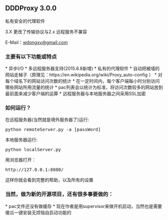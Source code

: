 <h2>DDDProxy 3.0.0</h2>
私有安全的代理软件


3.X 更改了传输协议与2.x 远程服务不兼容

E-Mail：wdongxv@gmail.com

<h3>主要有以下功能或特点</h3>
*	异步I/O
*   多远程服务器支持(2015.8.8新增)
*	私有的代理软件
*	自动把被墙的网站走梯子（原理见：https://en.wikipedia.org/wiki/Proxy_auto-config ）
*	对每个域名下的网站访问次数的统计
*	在一定时间内，每个客户端每小时分别访问哪些网站所用流量的统计
*	pac列表会以统计为标准，将访问次数较多的网站放到最前面来减少客户端的运算
*	远程服务器与本地服务器之间采用SSL加密

<h3>如何运行？</h3>
在远程服务器(当然就是境外服务器了)运行: 
<pre>python remoteServer.py -a [passWord]</pre>
本地服务器运行: 
<pre>python localServer.py</pre>
用浏览器打开：
<pre>http://127.0.0.1:8080/</pre>
这样你就会看到完整的帮助，以及所有的设置

<h3>当然，做为新的开源项目，还有很多事要做的：</h3>
*	pac文件还没有做缓存
*	现在作者是用supervisor来做开机启动，当然也是需要傻瓜一键安装无烦恼自启动功能的
